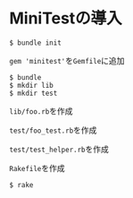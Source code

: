 # MiniTestの導入

```
$ bundle init
```

`gem 'minitest'`を`Gemfile`に追加

```
$ bundle
$ mkdir lib
$ mkdir test
```

`lib/foo.rb`を作成

`test/foo_test.rb`を作成

`test/test_helper.rb`を作成

`Rakefile`を作成

```
$ rake
```
